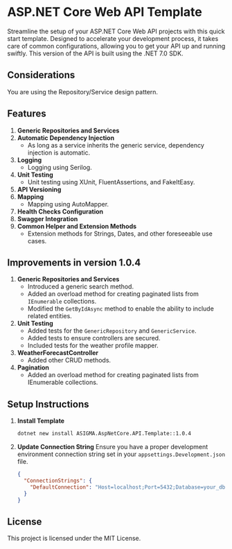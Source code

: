 # ASP.NET Core Web API Template

Streamline the setup of your ASP.NET Core Web API projects with this quick start template. Designed to accelerate your development process, it takes care of common configurations, allowing you to get your API up and running swiftly. This version of the API is built using the .NET 7.0 SDK.

## Considerations
You are using the Repository/Service design pattern.

## Features
1. **Generic Repositories and Services**
2. **Automatic Dependency Injection**
    - As long as a service inherits the generic service, dependency injection is automatic.
3. **Logging**
    - Logging using Serilog.
4. **Unit Testing**
    - Unit testing using XUnit, FluentAssertions, and FakeItEasy.
5. **API Versioning**
6. **Mapping**
    - Mapping using AutoMapper.
7. **Health Checks Configuration**
8. **Swagger Integration**
9. **Common Helper and Extension Methods**
    - Extension methods for Strings, Dates, and other foreseeable use cases.

## Improvements in version 1.0.4
1. **Generic Repositories and Services**
    - Introduced a generic search method.
    - Added an overload method for creating paginated lists from `IEnumerable` collections.
    - Modified the `GetByIdAsync` method to enable the ability to include related entities.
2. **Unit Testing**
    - Added tests for the `GenericRepository` and `GenericService`.
    - Added tests to ensure controllers are secured.
    - Included tests for the weather profile mapper.
3. **WeatherForecastController**
    - Added other CRUD methods.
4. **Pagination**
    - Added an overload method for creating paginated lists from IEnumerable collections.

## Setup Instructions

1. **Install Template**
    ```bash
    dotnet new install ASIGMA.AspNetCore.API.Template::1.0.4
    ```

2. **Update Connection String**
    Ensure you have a proper development environment connection string set in your `appsettings.Development.json` file. 

    ```json
    {
      "ConnectionStrings": {
        "DefaultConnection": "Host=localhost;Port=5432;Database=your_db;Username=your_user;Password=your_password;SSL Mode=Prefer;Trust Server Certificate=true"
      }
    }
    ```
## License
This project is licensed under the MIT License.
